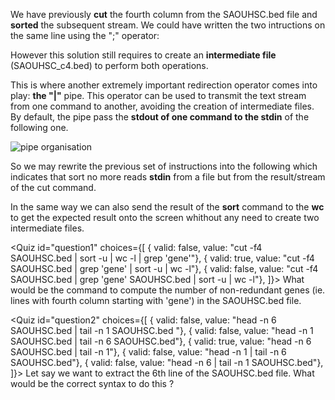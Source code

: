 <script>
import Quiz from "components/Quiz.svelte";
</script>

We have previously **cut** the fourth column from the SAOUHSC.bed file and **sorted** the subsequent stream. We could have written the two intructions on the same line using the ";" operator:

<Execute command="cut -f 4 SAOUHSC.bed > SAOUHSC_c4.bed; sort -u SAOUHSC_c4.bed > SAOUHSC_c4_uniq.bed" />

However this solution still requires to create an **intermediate file** (SAOUHSC_c4.bed) to perform both operations.  

This is where another extremely important redirection operator comes into play: **the "|"** pipe. This operator can be used to transmit the text stream from one command to another, avoiding the creation of intermediate files. By default, the pipe pass the **stdout of one command to the stdin** of the following one.

<img src="/data/ifb-4/stream_pipe.png" style="max-width:100%" alt="pipe organisation">

So we may rewrite the previous set of instructions into the following which indicates that sort no more reads **stdin** from a file but from the result/stream of the cut command.

<Execute command="cut -f 4 SAOUHSC.bed | sort -u > SAOUHSC_c4_uniq.bed" />

In the same way we can also send the result of the **sort** command to the **wc** to get the expected result onto the screen whithout any need to create two intermediate files.

<Execute command="cut -f 4 SAOUHSC.bed | sort -u | wc -l" />

<Quiz id="question1" choices={[
	{ valid: false, value: "cut -f4  SAOUHSC.bed | sort -u | wc -l | grep 'gene'"},
		{ valid: true, value: "cut -f4  SAOUHSC.bed | grep 'gene' | sort -u | wc -l"},
	{ valid: false, value: "cut -f4  SAOUHSC.bed | grep 'gene' SAOUHSC.bed  | sort -u | wc -l"},
]}>
	<span slot="prompt">
		What would be the command to compute the number of non-redundant genes (ie. lines with fourth column starting with 'gene') in the SAOUHSC.bed file.
	</span>
</Quiz>

<Quiz id="question2" choices={[
	{ valid: false, value: "head -n 6 SAOUHSC.bed | tail -n 1 SAOUHSC.bed "},
	{ valid: false, value: "head -n 1 SAOUHSC.bed | tail -n 6 SAOUHSC.bed"},
	{ valid: true, value: "head -n 6 SAOUHSC.bed | tail -n 1"},
	{ valid: false, value: "head -n 1 | tail -n 6 SAOUHSC.bed"},
	{ valid: false, value: "head -n 6 | tail -n 1 SAOUHSC.bed"},
]}>
	<span slot="prompt">
		Let say we want to extract the 6th line of the SAOUHSC.bed file. What would be the correct syntax to do this ?
	</span>
</Quiz>
